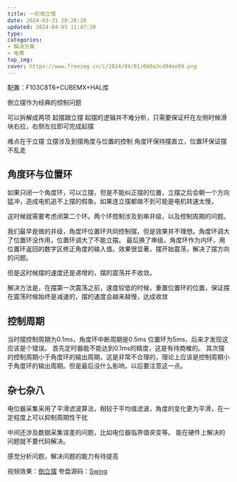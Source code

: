 ```yaml
---
title: 一阶倒立摆
date: 2024-03-31 20:26:20
updated: 2024-04-03 11:47:20
type:
categories:
- 解决方案
- 电赛
top_img:
cover: https://www.freeimg.cn/i/2024/04/01/660a3c494ee99.png
---
```

配置：F103C8T6+CUBEMX+HAL库

倒立摆作为经典的控制问题

可以拆解成两项
起摆跟立摆
起摆的逻辑并不难分析，只需要保证杆在左侧时候滑块右拉，右侧左拉即可完成起摆

难点在于立摆
立摆涉及到摆角度与位置的控制
角度环保持摆直立，位置环保证摆不乱走

角度环与位置环
---
如果只闭一个角度环，可以立摆，但是不能纠正摆的位置，立摆之后会朝一个方向猛冲，造成电机追不上摆的假象。如果连立摆都做不到可能是电机转速太慢，

这时候就需要考虑闭第二个环。两个环控制涉及到串并级，以及控制周期的问题。

我们最早是做的并级，角度环位置环共同控制摆，但是效果并不理想。角度环调大了位置环没作用，位置环调大了不能立摆。
最后换了串级，角度环作为内环，用位置环返回的数字区修正角度的输入值。效果很显著，摆开始震荡，解决了摆方向的问题。

但是这时候摆的速度还是递增的，摆的震荡并不收敛。

解决方法是，在摆第一次震荡之前，速度较低的时候，重置位置环的位置，保证摆在震荡时候始终是减速的，摆的速度会越来越慢，达成收敛

控制周期
---
当时摆控制周期为0.1ms，角度环中断周期是0.5ms 位置环为5ms，后来才发现这应该是个错误。
首先定时器能不能达到0.1ms的精度，这是有待商榷的。
其次摆的控制周期小于角度环的输出周期，这是非常不合理的，理论上应该是控制周期小于角度环的输出周期。但是最后没什么影响，以后要注意这一点。

杂七杂八
---

电位器采集采用了平滑滤波算法，相较于平均值滤波，角度的变化更为平滑，在一定程度上可以抑制周期性干扰


中间还涉及数据采集误差的问题，比如电位器临界值突变等。
能在硬件上解决的问题就不要代码解决。


感觉分析问题，解决问题的能力有待提高

视频效果：[倒立摆](https://www.bilibili.com/video/BV1JJ4m1576Y/)
夸盘源码：[Swing](https://pan.quark.cn/s/d57c75ea0188)